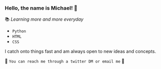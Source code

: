 ### Hello, the name is Michael! 👋

📚 *Learning more and more everyday*

* `Python`
* `HTML`
* `CSS`

I catch onto things fast and am always open to new ideas and concepts.

📱 `You can reach me through a twitter DM or email me` 📧
